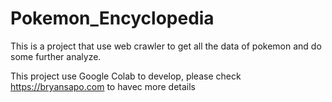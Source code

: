# Pokemon_Encyclopedia
This is a project that use web crawler to get all the data of pokemon and do some further analyze.

This project use Google Colab to develop, please check https://bryansapo.com to 
havec more details
